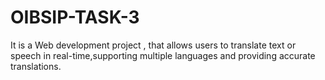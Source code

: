 # OIBSIP-TASK-3
It is a Web development project , that allows users to translate text or speech in real-time,supporting multiple languages and providing accurate translations.

